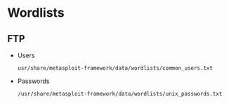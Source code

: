 # Wordlists

## FTP

- Users

      usr/share/metasploit-framework/data/wordlists/common_users.txt

- Passwords

      /usr/share/metasploit-framework/data/wordlists/unix_passwords.txt 